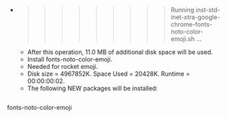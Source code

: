 * >>>>>>>>> Running inst-std-inet-xtra-google-chrome-fonts-noto-color-emoji.sh ...
  * After this operation, 11.0 MB of additional disk space will be used.
  * Install fonts-noto-color-emoji.
  * Needed for rocket emoji.
  * Disk size = 4967852K. Space Used = 20428K. Runtime = 00:00:00:02.
  * The following NEW packages will be installed:
  ```bash
fonts-noto-color-emoji
  ```

